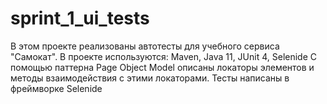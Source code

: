 # sprint_1_ui_tests
В этом проекте реализованы автотесты для учебного сервиса "Самокат".
В проекте используются: Maven, Java 11, JUnit 4, Selenide
С помощью паттерна Page Object Model описаны локаторы элементов и методы взаимодействия с этими локаторами.
Тесты написаны в фреймворке Selenide
